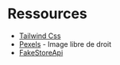 # Ressources

- [Tailwind Css](https://tailwindcss.com)
- [Pexels](https://www.pexels.com/fr-fr/) - Image libre de droit
- [FakeStoreApi](https://fakestoreapi.com)
